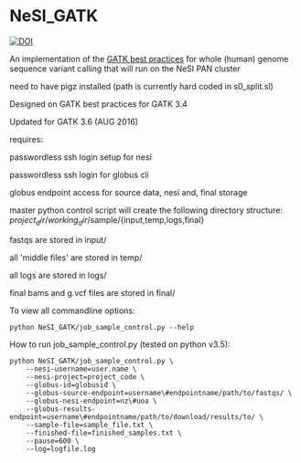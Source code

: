 # NeSI_GATK

[![DOI](https://zenodo.org/badge/44510166.svg)](https://zenodo.org/badge/latestdoi/44510166)

An implementation of the [GATK best practices](https://software.broadinstitute.org/gatk/best-practices/bp_3step.php?case=GermShortWGS) for whole (human) genome sequence variant calling that will run on the NeSI PAN cluster


need to have pigz installed (path is currently hard coded in s0_split.sl)


Designed on GATK best practices for GATK 3.4

Updated for GATK 3.6 (AUG 2016)


requires:

passwordless ssh login setup for nesi

passwordless ssh login for globus cli

globus endpoint access for source data, nesi and, final storage 


master python control script will create the following directory structure:
$project_dir/working_dir/$sample/{input,temp,logs,final}

fastqs are stored in input/

all 'middle files' are stored in temp/

all logs are stored in logs/

final bams and g.vcf files are stored in final/


To view all commandline options:

```
python NeSI_GATK/job_sample_control.py --help
```

How to run job_sample_control.py (tested on python v3.5):

```
python NeSI_GATK/job_sample_control.py \
    --nesi-username=user.name \
    --nesi-project=project_code \
    --globus-id=globusid \
    --globus-source-endpoint=username\#endpointname/path/to/fastqs/ \
    --globus-nesi-endpoint=nz\#uoa \
    --globus-results-endpoint=username\#endpointname/path/to/download/results/to/ \
    --sample-file=sample_file.txt \
    --finished-file=finished_samples.txt \
    --pause=600 \
    --log=logfile.log
```
